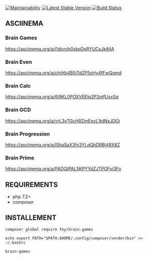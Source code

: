[![Maintainability](https://api.codeclimate.com/v1/badges/16a1b8e72e31da6364e5/maintainability)](https://codeclimate.com/github/fey/brain-games/maintainability)
[![Latest Stable Version](https://poser.pugx.org/fey/brain-games/v/stable)](https://packagist.org/packages/fey/brain-games)
[![Build Status](https://travis-ci.org/fey/project-lvl1-s396.svg?branch=master)](https://travis-ci.org/fey/project-lvl1-s396)


## ASCIINEMA
### Brain Games
https://asciinema.org/a/i1djvnjh0skpDeRYUCsJk4tIA

### Brain Even

https://asciinema.org/a/chiHb4B5iTdZP5sHy4fFwQgmd

### Brain Calc

https://asciinema.org/a/6i9KL0POXVEEIp2P2ptfUsxSq

### Brain GCD

https://asciinema.org/a/yrL3vTGcHRZmEpyL1tdNxJDOi

### Brain Progression

https://asciinema.org/a/lShaSaX3fv3YLqQbDRBj48X8Z

### Brain Prime

https://asciinema.org/a/PADQIPAL5KPYYdZJTPOFvi3Fo

## REQUIREMENTS
* php 7.2+
* composer

## INSTALLEMENT

`composer global require fey/brain-games`

`echo export PATH="$PATH:$HOME/.config/composer/vendor/bin" >> ~/.bashrc`

`brain-games`
